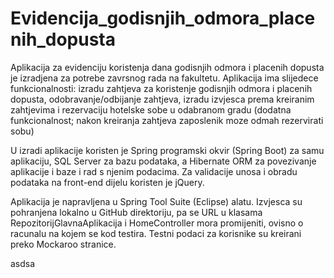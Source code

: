 # Evidencija_godisnjih_odmora_placenih_dopusta

Aplikacija za evidenciju koristenja dana godisnjih odmora i placenih dopusta je izradjena za potrebe zavrsnog rada na fakultetu. Aplikacija ima slijedece funkcionalnosti: izradu zahtjeva za koristenje godisnjih odmora i placenih dopusta, odobravanje/odbijanje zahtjeva, izradu izvjesca prema kreiranim zahtjevima i rezervaciju hotelske sobe u odabranom gradu (dodatna funkcionalnost; nakon kreiranja zahtjeva zaposlenik moze odmah rezervirati sobu)

U izradi aplikacije koristen je Spring programski okvir (Spring Boot) za samu aplikaciju, SQL Server za bazu podataka, a Hibernate ORM za povezivanje aplikacije i baze i rad s njenim podacima. Za validacije unosa i obradu podataka na front-end dijelu koristen je jQuery.

Aplikacija je napravljena u Spring Tool Suite (Eclipse) alatu.
Izvjesca su pohranjena lokalno u GitHub direktoriju, pa se URL u klasama RepozitorijGlavnaAplikacija i HomeController mora promijeniti, ovisno o racunalu na kojem se kod testira.
Testni podaci za korisnike su kreirani preko Mockaroo stranice.

asdsa


